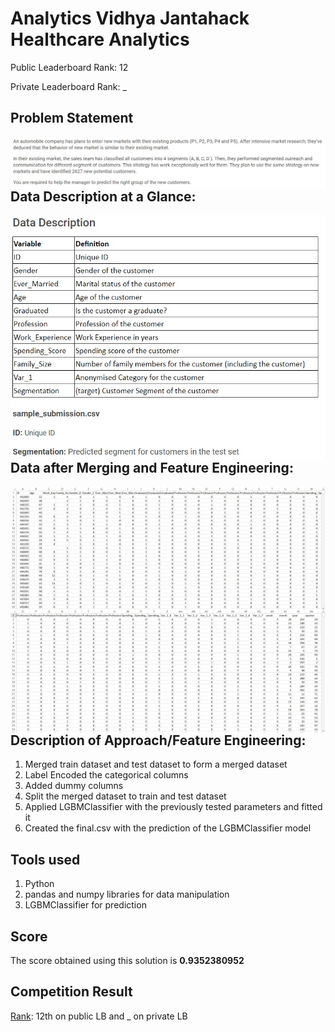 # Analytics Vidhya Jantahack Healthcare Analytics

Public Leaderboard Rank: 12
 
Private Leaderboard Rank: _

## Problem Statement
<img src="assets/Problem_statement.jpg"
     alt="Markdown Monster icon"
     style="float: left; margin-right: 10px;" />

## Data Description at a Glance:
<img src="assets/Data_description.jpg"
     alt="Markdown Monster icon"
     style="float: left; margin-right: 10px;" />

## Data after Merging and Feature Engineering:
<img src="assets/Data1.jpg"
     alt="Markdown Monster icon"
     style="float: left; margin-right: 10px;" />
<img src="assets/Data2.jpg"
     alt="Markdown Monster icon"
     style="float: left; margin-right: 10px;" />

## Description of Approach/Feature Engineering:
1. Merged train dataset and test dataset to form a merged dataset
2. Label Encoded the categorical columns
3. Added dummy columns
4. Split the merged dataset to train and test dataset
5. Applied LGBMClassifier with the previously tested parameters and fitted it
6. Created the final.csv with the prediction of the LGBMClassifier model

## Tools used
1. Python
2. pandas and numpy libraries for data manipulation
3. LGBMClassifier for prediction

## Score
The score obtained using this solution is **0.9352380952**

## Competition Result
[Rank](https://datahack.analyticsvidhya.com/contest/janatahack-healthcare-analytics/#LeaderBoard): 12th on public LB and _ on private LB